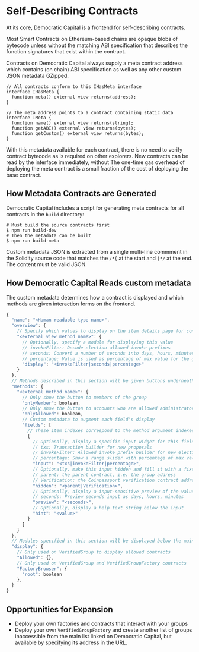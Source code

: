 # Self-Describing Contracts

At its core, Democratic Capital is a frontend for self-describing contracts.

Most Smart Contracts on Ethereum-based chains are opaque blobs of bytecode unless without the matching ABI specification that describes the function signatures that exist within the contract.

Contracts on Democratic Capital always supply a meta contract address which contains (on chain) ABI specification as well as any other custom JSON metadata GZipped.

```solidity
// All contracts conform to this IHasMeta interface
interface IHasMeta {
  function meta() external view returns(address);
}

// The meta address points to a contract containing static data
interface IMeta {
  function name() external view returns(string);
  function getABI() external view returns(bytes);
  function getCustom() external view returns(bytes);
}
```

With this metadata available for each contract, there is no need to verify contract bytecode as is required on other explorers. New contracts can be read by the interface immediately, without The one-time gas overhead of deploying the meta contract is a small fraction of the cost of deploying the base contract.

## How Metadata Contracts are Generated

Democratic Capital includes a script for generating meta contracts for all contracts in the `build` directory:

```
# Must build the source contracts first
$ npm run build-dev
# Then the metadata can be built
$ npm run build-meta
```

Custom metadata JSON is extracted from a single multi-line commment in the Solidity source code that matches the `/*{` at the start and `}*/` at the end. The content must be valid JSON.

## How Democratic Capital Reads custom metadata

The custom metadata determines how a contract is displayed and which methods are given interaction forms on the frontend.

```js
{
  "name": "<Human readable type name>",
  "overview": {
    // Specify which values to display on the item details page for contracts of this type
    "<external view method name>": {
      // Optionally, specify a module for displaying this value
      // invokeFilter: Decode election allowed invoke prefixes
      // seconds: Convert a number of seconds into days, hours, minutes
      // percentage: Value is used as percentage of max value for the given type
      "display": "<invokeFilter|seconds|percentage>"
    }
  },
  // Methods described in this section will be given buttons underneath the overview
  "methods": {
    "<external method name>": {
      // Only show the button to members of the group
      "onlyMember": boolean,
      // Only show the button to accounts who are allowed administrators of the group
      "onlyAllowed": boolean,
      // Custom metadata to augment each field's display
      "fields": [
        // These item indexes correspond to the method argument indexes
        {
          // Optionally, display a specific input widget for this field
          // txs: Transaction builder for new proposals
          // invokeFilter: Allowed invoke prefix builder for new election contracts
          // percentage: Show a range slider with percentage of max value for type
          "input": "<txs|invokeFilter|percentage>",
          // Optionally, make this input hidden and fill it with a fixed value
          // parent: the parent contract, i.e. the group address
          // Verification: the Coinpassport verification contract address
          "hidden": "<parent|Verification>",
          // Optionally, display a input-sensitive preview of the value
          // seconds: Preview seconds input as days, hours, minutes
          "preview": "<seconds>",
          // Optionally, display a help text string below the input
          "hint": "<value>"
        }
      ]
    }
  },
  // Modules specified in this section will be displayed below the main details
  "display": {
    // Only used on VerifiedGroup to display allowed contracts
    "Allowed": {},
    // Only used on VerifiedGroup and VerifiedGroupFactory contracts
    "FactoryBrowser": {
      "root": boolean
    },
  }
}
```

## Opportunities for Expansion

* Deploy your own factories and contracts that interact with your groups
* Deploy your own `VerifiedGroupFactory` and create another list of groups inaccessible from the main list linked on Democratic Capital, but available by specifying its address in the URL.

